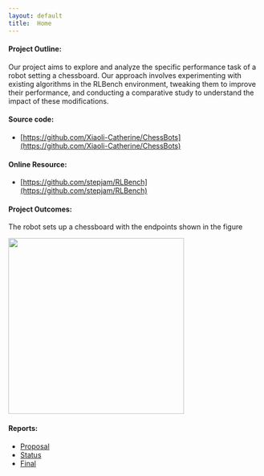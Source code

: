 ```yaml
---
layout: default
title:  Home
---
```

#### Project Outline:

Our project aims to explore and analyze the specific performance task of a robot setting a chessboard. Our approach involves experimenting with existing algorithms in the RLBench environment, tweaking them to improve their performance, and conducting a comparative study to understand the impact of these modifications. 

#### Source code: 
- [https://github.com/Xiaoli-Catherine/ChessBots](https://github.com/Xiaoli-Catherine/ChessBots)

#### Online Resource: 
- [https://github.com/stepjam/RLBench](https://github.com/stepjam/RLBench)

#### Project Outcomes:
The robot sets up a chessboard with the endpoints shown in the figure

<img src="https://github.com/user-attachments/assets/34ac1459-e1dc-4b30-975f-1b7c3866e979" width="350">

#### Reports:

- [Proposal](proposal.html)
- [Status](status.html)
- [Final](final.html)



